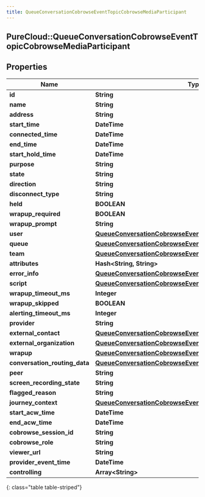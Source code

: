 ```yaml
---
title: QueueConversationCobrowseEventTopicCobrowseMediaParticipant
---
```

## PureCloud::QueueConversationCobrowseEventTopicCobrowseMediaParticipant

## Properties

|Name | Type | Description | Notes|
|------------ | ------------- | ------------- | -------------|
| **id** | **String** |  | [optional] |
| **name** | **String** |  | [optional] |
| **address** | **String** |  | [optional] |
| **start_time** | **DateTime** |  | [optional] |
| **connected_time** | **DateTime** |  | [optional] |
| **end_time** | **DateTime** |  | [optional] |
| **start_hold_time** | **DateTime** |  | [optional] |
| **purpose** | **String** |  | [optional] |
| **state** | **String** |  | [optional] |
| **direction** | **String** |  | [optional] |
| **disconnect_type** | **String** |  | [optional] |
| **held** | **BOOLEAN** |  | [optional] |
| **wrapup_required** | **BOOLEAN** |  | [optional] |
| **wrapup_prompt** | **String** |  | [optional] |
| **user** | [**QueueConversationCobrowseEventTopicUriReference**](QueueConversationCobrowseEventTopicUriReference.html) |  | [optional] |
| **queue** | [**QueueConversationCobrowseEventTopicUriReference**](QueueConversationCobrowseEventTopicUriReference.html) |  | [optional] |
| **team** | [**QueueConversationCobrowseEventTopicUriReference**](QueueConversationCobrowseEventTopicUriReference.html) |  | [optional] |
| **attributes** | **Hash&lt;String, String&gt;** |  | [optional] |
| **error_info** | [**QueueConversationCobrowseEventTopicErrorBody**](QueueConversationCobrowseEventTopicErrorBody.html) |  | [optional] |
| **script** | [**QueueConversationCobrowseEventTopicUriReference**](QueueConversationCobrowseEventTopicUriReference.html) |  | [optional] |
| **wrapup_timeout_ms** | **Integer** |  | [optional] |
| **wrapup_skipped** | **BOOLEAN** |  | [optional] |
| **alerting_timeout_ms** | **Integer** |  | [optional] |
| **provider** | **String** |  | [optional] |
| **external_contact** | [**QueueConversationCobrowseEventTopicUriReference**](QueueConversationCobrowseEventTopicUriReference.html) |  | [optional] |
| **external_organization** | [**QueueConversationCobrowseEventTopicUriReference**](QueueConversationCobrowseEventTopicUriReference.html) |  | [optional] |
| **wrapup** | [**QueueConversationCobrowseEventTopicWrapup**](QueueConversationCobrowseEventTopicWrapup.html) |  | [optional] |
| **conversation_routing_data** | [**QueueConversationCobrowseEventTopicConversationRoutingData**](QueueConversationCobrowseEventTopicConversationRoutingData.html) |  | [optional] |
| **peer** | **String** |  | [optional] |
| **screen_recording_state** | **String** |  | [optional] |
| **flagged_reason** | **String** |  | [optional] |
| **journey_context** | [**QueueConversationCobrowseEventTopicJourneyContext**](QueueConversationCobrowseEventTopicJourneyContext.html) |  | [optional] |
| **start_acw_time** | **DateTime** |  | [optional] |
| **end_acw_time** | **DateTime** |  | [optional] |
| **cobrowse_session_id** | **String** |  | [optional] |
| **cobrowse_role** | **String** |  | [optional] |
| **viewer_url** | **String** |  | [optional] |
| **provider_event_time** | **DateTime** |  | [optional] |
| **controlling** | **Array&lt;String&gt;** |  | [optional] |
{: class="table table-striped"}


